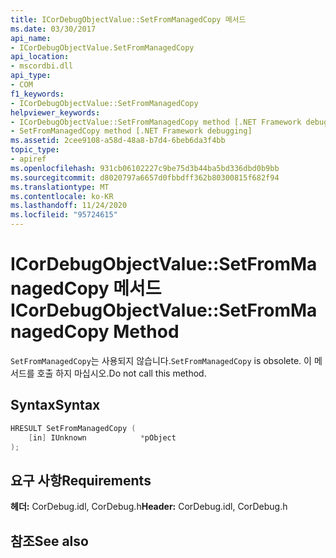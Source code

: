 ```yaml
---
title: ICorDebugObjectValue::SetFromManagedCopy 메서드
ms.date: 03/30/2017
api_name:
- ICorDebugObjectValue.SetFromManagedCopy
api_location:
- mscordbi.dll
api_type:
- COM
f1_keywords:
- ICorDebugObjectValue::SetFromManagedCopy
helpviewer_keywords:
- ICorDebugObjectValue::SetFromManagedCopy method [.NET Framework debugging]
- SetFromManagedCopy method [.NET Framework debugging]
ms.assetid: 2cee9108-a58d-48a8-b7d4-6beb6da3f4bb
topic_type:
- apiref
ms.openlocfilehash: 931cb06102227c9be75d3b44ba5bd336dbd0b9bb
ms.sourcegitcommit: d8020797a6657d0fbbdff362b80300815f682f94
ms.translationtype: MT
ms.contentlocale: ko-KR
ms.lasthandoff: 11/24/2020
ms.locfileid: "95724615"
---
```

# <a name="icordebugobjectvaluesetfrommanagedcopy-method"></a><span data-ttu-id="f9002-102">ICorDebugObjectValue::SetFromManagedCopy 메서드</span><span class="sxs-lookup"><span data-stu-id="f9002-102">ICorDebugObjectValue::SetFromManagedCopy Method</span></span>

<span data-ttu-id="f9002-103">`SetFromManagedCopy`는 사용되지 않습니다.</span><span class="sxs-lookup"><span data-stu-id="f9002-103">`SetFromManagedCopy` is obsolete.</span></span> <span data-ttu-id="f9002-104">이 메서드를 호출 하지 마십시오.</span><span class="sxs-lookup"><span data-stu-id="f9002-104">Do not call this method.</span></span>  
  
## <a name="syntax"></a><span data-ttu-id="f9002-105">Syntax</span><span class="sxs-lookup"><span data-stu-id="f9002-105">Syntax</span></span>  
  
```cpp  
HRESULT SetFromManagedCopy (  
    [in] IUnknown            *pObject  
);  
```  
  
## <a name="requirements"></a><span data-ttu-id="f9002-106">요구 사항</span><span class="sxs-lookup"><span data-stu-id="f9002-106">Requirements</span></span>  

 <span data-ttu-id="f9002-107">**헤더:** CorDebug.idl, CorDebug.h</span><span class="sxs-lookup"><span data-stu-id="f9002-107">**Header:** CorDebug.idl, CorDebug.h</span></span>  
  
## <a name="see-also"></a><span data-ttu-id="f9002-108">참조</span><span class="sxs-lookup"><span data-stu-id="f9002-108">See also</span></span>
